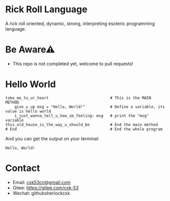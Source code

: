 # Rick Roll Language
A rick roll oriented, dynamic, strong, interpreting esoteric programming language.
# Be Aware⚠
- This repo is not completed yet, welcome to pull requests!

# Hello World
```
take_me_to_ur_heart                           # This is the MAIN METHOD
    give_u_up msg = "Hello, World!"           # Define a variable, its value is hello world
    i_just_wanna_tell_u_how_im_feeling: msg   # print the "msg" variable
this_old_house_is_the_way_u_should_be         # End the main method
# End                                         # End the whole program
```
And you can get the output on your terminal:
```
Hello, World!
```

# Contact
- Email: cxk53cn@gmail.com
- Gitee: https://gitee.com/cxk-53
- Wechat: githubsherlockcxk
